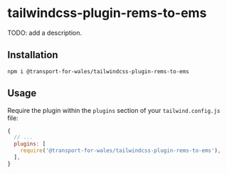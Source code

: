 # tailwindcss-plugin-rems-to-ems

TODO: add a description.

## Installation

```
npm i @transport-for-wales/tailwindcss-plugin-rems-to-ems
```

## Usage

Require the plugin within the `plugins` section of your `tailwind.config.js` file:

```js
{
  // ...
  plugins: [
    require('@transport-for-wales/tailwindcss-plugin-rems-to-ems'),
  ],
}
```
